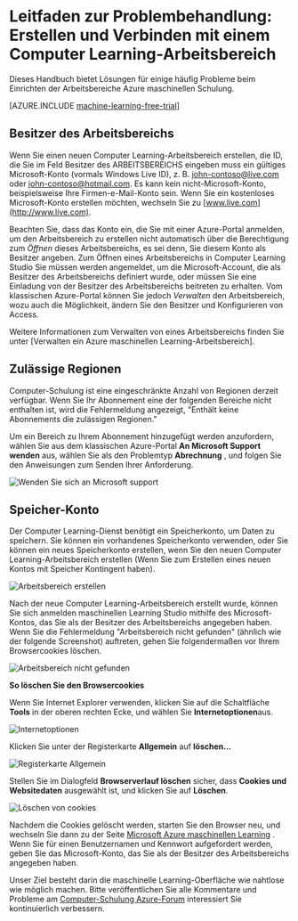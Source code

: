 <properties
    pageTitle="Behandeln von Problemen mit: Erstellen und Verbinden mit einem Computer Learning Arbeitsbereich | Microsoft Azure"
    description="Lösungen für häufige Probleme in erstellen und Herstellen einer Verbindung mit einem Azure maschinellen Learning-Arbeitsbereich"
    services="machine-learning"
    documentationCenter=""
    authors="garyericson"
    manager="jhubbard"
    editor="cgronlun"/>

<tags
    ms.service="machine-learning"
    ms.workload="data-services"
    ms.tgt_pltfrm="na"
    ms.devlang="na"
    ms.topic="article"
    ms.date="09/09/2016"
    ms.author="garye"/>


# <a name="troubleshooting-guide-create-and-connect-to-an-machine-learning-workspace"></a>Leitfaden zur Problembehandlung: Erstellen und Verbinden mit einem Computer Learning-Arbeitsbereich

Dieses Handbuch bietet Lösungen für einige häufig Probleme beim Einrichten der Arbeitsbereiche Azure maschinellen Schulung.

[AZURE.INCLUDE [machine-learning-free-trial](../../includes/machine-learning-free-trial.md)]

## <a name="workspace-owner"></a>Besitzer des Arbeitsbereichs

Wenn Sie einen neuen Computer Learning-Arbeitsbereich erstellen, die ID, die Sie im Feld Besitzer des ARBEITSBEREICHS eingeben muss ein gültiges Microsoft-Konto (vormals Windows Live ID), z. B. john-contoso@live.com oder john-contoso@hotmail.com. Es kann kein nicht-Microsoft-Konto, beispielsweise Ihre Firmen-e-Mail-Konto sein. Wenn Sie ein kostenloses Microsoft-Konto erstellen möchten, wechseln Sie zu [www.live.com](http://www.live.com).

Beachten Sie, dass das Konto ein, die Sie mit einer Azure-Portal anmelden, um den Arbeitsbereich zu erstellen nicht automatisch über die Berechtigung zum *Öffnen* dieses Arbeitsbereichs, es sei denn, Sie diesem Konto als Besitzer angeben. Zum Öffnen eines Arbeitsbereichs in Computer Learning Studio Sie müssen werden angemeldet, um die Microsoft-Account, die als Besitzer des Arbeitsbereichs definiert wurde, oder müssen Sie eine Einladung von der Besitzer des Arbeitsbereichs beitreten zu erhalten. Vom klassischen Azure-Portal können Sie jedoch *Verwalten* den Arbeitsbereich, wozu auch die Möglichkeit, ändern Sie den Besitzer und Konfigurieren von Access.

Weitere Informationen zum Verwalten von eines Arbeitsbereichs finden Sie unter [Verwalten ein Azure maschinellen Learning-Arbeitsbereich].

[Einen Arbeitsbereich Azure maschinellen Learning verwalten]: machine-learning-manage-workspace.md

## <a name="allowed-regions"></a>Zulässige Regionen

Computer-Schulung ist eine eingeschränkte Anzahl von Regionen derzeit verfügbar. Wenn Sie Ihr Abonnement eine der folgenden Bereiche nicht enthalten ist, wird die Fehlermeldung angezeigt, "Enthält keine Abonnements die zulässigen Regionen."

Um ein Bereich zu Ihrem Abonnement hinzugefügt werden anzufordern, wählen Sie aus dem klassischen Azure-Portal **An Microsoft Support wenden** aus, wählen Sie als den Problemtyp **Abrechnung** , und folgen Sie den Anweisungen zum Senden Ihrer Anforderung.

![Wenden Sie sich an Microsoft support][screen1]

## <a name="storage-account"></a>Speicher-Konto

Der Computer Learning-Dienst benötigt ein Speicherkonto, um Daten zu speichern. Sie können ein vorhandenes Speicherkonto verwenden, oder Sie können ein neues Speicherkonto erstellen, wenn Sie den neuen Computer Learning-Arbeitsbereich erstellen (Wenn Sie zum Erstellen eines neuen Kontos mit Speicher Kontingent haben).

<!-- These instructions no longer work, but I'm not sure what to replace them with
To see if you can create a new storage account, in the Classic Portal, go to **Settings** and then click **Usage**.
-->

![Arbeitsbereich erstellen][screen2]

Nach der neue Computer Learning-Arbeitsbereich erstellt wurde, können Sie sich anmelden maschinellen Learning Studio mithilfe des Microsoft-Kontos, das Sie als der Besitzer des Arbeitsbereichs angegeben haben. Wenn Sie die Fehlermeldung "Arbeitsbereich nicht gefunden" (ähnlich wie der folgende Screenshot) auftreten, gehen Sie folgendermaßen vor Ihrem Browsercookies löschen.

![Arbeitsbereich nicht gefunden][screen3]

**So löschen Sie den Browsercookies**

Wenn Sie Internet Explorer verwenden, klicken Sie auf die Schaltfläche **Tools** in der oberen rechten Ecke, und wählen Sie **Internetoptionen**aus.  

![Internetoptionen][screen4]

Klicken Sie unter der Registerkarte **Allgemein** auf **löschen...**

![Registerkarte Allgemein][screen5]

Stellen Sie im Dialogfeld **Browserverlauf löschen** sicher, dass **Cookies und Websitedaten** ausgewählt ist, und klicken Sie auf **Löschen**.

![Löschen von cookies][screen6]

Nachdem die Cookies gelöscht werden, starten Sie den Browser neu, und wechseln Sie dann zu der Seite [Microsoft Azure maschinellen Learning](https://studio.azureml.net) . Wenn Sie für einen Benutzernamen und Kennwort aufgefordert werden, geben Sie das Microsoft-Konto, das Sie als der Besitzer des Arbeitsbereichs angegeben haben.

Unser Ziel besteht darin die maschinelle Learning-Oberfläche wie nahtlose wie möglich machen. Bitte veröffentlichen Sie alle Kommentare und Probleme am [Computer-Schulung Azure-Forum](http://social.msdn.microsoft.com/Forums/windowsazure/home?forum=MachineLearning) interessiert Sie kontinuierlich verbessern.

[screen1]:media/machine-learning-troubleshooting-creating-ml-workspace/screen1.png
[screen2]:media/machine-learning-troubleshooting-creating-ml-workspace/screen2.png
[screen3]:media/machine-learning-troubleshooting-creating-ml-workspace/screen3.png
[screen4]:media/machine-learning-troubleshooting-creating-ml-workspace/screen4.png
[screen5]:media/machine-learning-troubleshooting-creating-ml-workspace/screen5.png
[screen6]:media/machine-learning-troubleshooting-creating-ml-workspace/screen6.png
